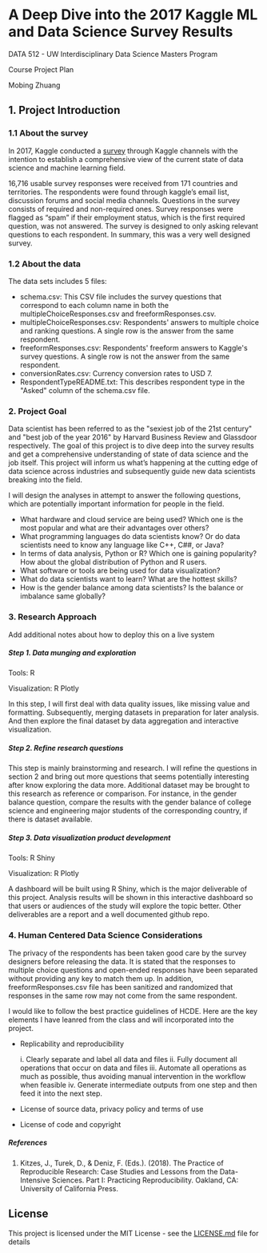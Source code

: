 # A Deep Dive into the 2017 Kaggle ML and Data Science Survey Results


DATA 512 - UW Interdisciplinary Data Science Masters Program

Course Project Plan

Mobing Zhuang


## 1. Project Introduction

### 1.1 About the survey

In 2017, Kaggle conducted a [survey](https://www.kaggle.com/kaggle/kaggle-survey-2017) through Kaggle channels with the intention to establish a comprehensive view of the current state of data science and machine learning field.

16,716 usable survey responses were received from 171 countries and territories. The respondents were found through kaggle’s email list, discussion forums and social media channels. Questions in the survey consists of required and non-required ones. Survey responses were flagged as “spam” if their employment status, which is the first required question, was not answered. The survey is designed to only asking relevant questions to each respondent. In summary, this was a very well designed survey.

### 1.2 About the data

The data sets includes 5 files:

- schema.csv: This CSV file includes the survey questions that correspond to each column name in both the multipleChoiceResponses.csv and freeformResponses.csv.
- multipleChoiceResponses.csv: Respondents' answers to multiple choice and ranking questions. A single row is the answer from the same respondent.
- freeformResponses.csv: Respondents' freeform answers to Kaggle's survey questions. A single row is not the answer from the same respondent.
- conversionRates.csv: Currency conversion rates to USD 7.
- RespondentTypeREADME.txt: This describes respondent type in the "Asked" column of the schema.csv file.

### 2. Project Goal

Data scientist has been referred to as the "sexiest job of the 21st century" and "best job of the year 2016" by Harvard Business Review and Glassdoor respectively. The goal of this project is to dive deep into the survey results and get a comprehensive understanding of state of data science and the job itself. This project will inform us what’s happening at the cutting edge of data science across industries and subsequently guide new data scientists breaking into the field.

I will design the analyses in attempt to answer the following questions, which are potentially important information for people in the field.

- What hardware and cloud service are being used? Which one is the most popular and what are their advantages over others?
- What programming languages do data scientists know? Or do data scientists need to know any language like C++, C##, or Java?
- In terms of data analysis, Python or R? Which one is gaining popularity? How about the global distribution of Python and R users.
- What software or tools are being used for data visualization?
- What do data scientists want to learn? What are the hottest skills?
- How is the gender balance among data scientists? Is the balance or imbalance same globally?

### 3. Research Approach

Add additional notes about how to deploy this on a live system

##### Step 1. Data munging and exploration
Tools: R

Visualization: R Plotly

In this step, I will first deal with data quality issues, like missing value and formatting. Subsequently, merging datasets in preparation for later analysis. And then explore the final dataset by data aggregation and interactive visualization.

##### Step 2. Refine research questions

This step is mainly brainstorming and research. I will refine the questions in section 2 and bring out more questions that seems potentially interesting after know exploring the data more. Additional dataset may be brought to this research as reference or comparison. For instance, in the gender balance question, compare the results with the gender balance of college science and engineering major students of the corresponding country, if there is dataset available.

##### Step 3. Data visualization product development
Tools: R Shiny

Visualization: R Plotly

A dashboard will be built using R Shiny, which is the major deliverable of this project. Analysis results will be shown in this interactive dashboard so that users or audiences of the study will explore the topic better. Other deliverables are a report and a well documented github repo.

### 4. Human Centered Data Science Considerations

The privacy of the respondents has been taken good care by the survey designers before releasing the data. It is stated that the responses to multiple choice questions and open-ended responses have been separated without providing any key to match them up. In addition, freeformResponses.csv file has been sanitized and randomized that responses in the same row may not come from the same respondent.

I would like to follow the best practice guidelines of HCDE. Here are the key elements I have leanred from the class and will incorporated into the project.

- Replicability and reproducibility
  
  i. Clearly separate and label all data and files
  ii. Fully document all operations that occur on data and files
  iii. Automate all operations as much as possible, thus avoiding manual intervention in the workflow when feasible 
  iv. Generate intermediate outputs from one step and then feed it into the next step.
  
- License of source data, privacy policy and terms of use
- License of code and copyright


##### References
1. Kitzes, J., Turek, D., & Deniz, F. (Eds.). (2018). The Practice of Reproducible Research: Case Studies and Lessons from the Data-Intensive Sciences. Part I: Practicing Reproducibility. Oakland, CA: University of California Press.

## License

This project is licensed under the MIT License - see the [LICENSE.md](LICENSE.md) file for details
